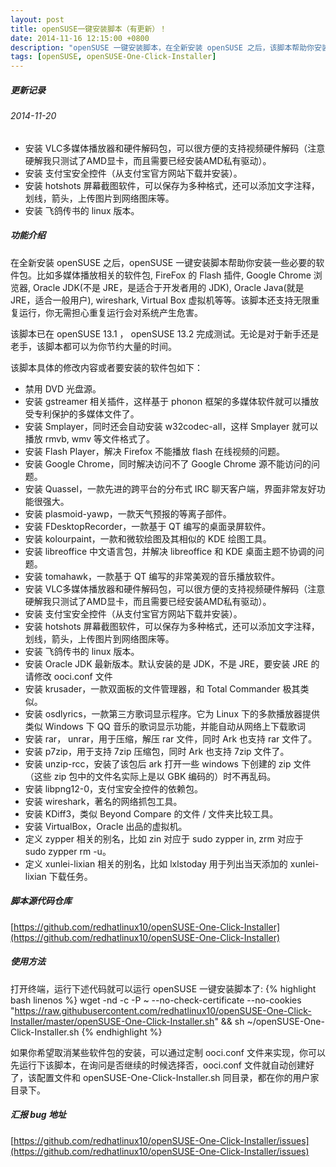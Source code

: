 ```yaml
---
layout: post
title: openSUSE一键安装脚本（有更新）！
date: 2014-11-16 12:15:00 +0800
description: "openSUSE 一键安装脚本，在全新安装 openSUSE 之后，该脚本帮助你安装一些必要的软件包。比如多媒体播放相关的软件包, FireFox 的 Flash 插件, Google Chrome 浏览器,  Oracle JDK(不是 JRE，是适合于开发者用的 JDK), Oracle Java(就是 JRE，适合一般用户), wireshark, Virtual Box 虚拟机等等。"
tags: [openSUSE, openSUSE-One-Click-Installer]
---
```


##### 更新记录
###### 2014-11-20

- 安装 VLC多媒体播放器和硬件解码包，可以很方便的支持视频硬件解码（注意硬解我只测试了AMD显卡，而且需要已经安装AMD私有驱动）。
- 安装 支付宝安全控件（从支付宝官方网站下载并安装）。
- 安装 hotshots 屏幕截图软件，可以保存为多种格式，还可以添加文字注释，划线，箭头，上传图片到网络图床等。
- 安装 飞鸽传书的 linux 版本。

##### 功能介绍
在全新安装 openSUSE 之后，openSUSE 一键安装脚本帮助你安装一些必要的软件包。比如多媒体播放相关的软件包, FireFox 的 Flash 插件, Google Chrome 浏览器,  Oracle JDK(不是 JRE，是适合于开发者用的 JDK), Oracle Java(就是 JRE，适合一般用户), wireshark, Virtual Box 虚拟机等等。该脚本还支持无限重复运行，你无需担心重复运行会对系统产生危害。

该脚本已在 openSUSE 13.1 ， openSUSE 13.2 完成测试。无论是对于新手还是老手，该脚本都可以为你节约大量的时间。

该脚本具体的修改内容或者要安装的软件包如下：

- 禁用 DVD 光盘源。
- 安装 gstreamer 相关插件，这样基于 phonon 框架的多媒体软件就可以播放受专利保护的多媒体文件了。
- 安装 Smplayer，同时还会自动安装 w32codec-all，这样 Smplayer 就可以播放 rmvb, wmv 等文件格式了。
- 安装 Flash Player，解决 Firefox 不能播放 flash 在线视频的问题。
- 安装 Google Chrome，同时解决访问不了 Google Chrome 源不能访问的问题。
- 安装 Quassel，一款先进的跨平台的分布式 IRC 聊天客户端，界面非常友好功能很强大。
- 安装 plasmoid-yawp，一款天气预报的等离子部件。
- 安装 FDesktopRecorder，一款基于 QT 编写的桌面录屏软件。
- 安装 kolourpaint，一款和微软绘图及其相似的 KDE 绘图工具。
- 安装 libreoffice 中文语言包，并解决 libreoffice 和 KDE 桌面主题不协调的问题。
- 安装 tomahawk，一款基于 QT 编写的非常美观的音乐播放软件。 
- 安装 VLC多媒体播放器和硬件解码包，可以很方便的支持视频硬件解码（注意硬解我只测试了AMD显卡，而且需要已经安装AMD私有驱动）。
- 安装 支付宝安全控件（从支付宝官方网站下载并安装）。
- 安装 hotshots 屏幕截图软件，可以保存为多种格式，还可以添加文字注释，划线，箭头，上传图片到网络图床等。
- 安装 飞鸽传书的 linux 版本。
- 安装 Oracle JDK 最新版本。默认安装的是 JDK，不是 JRE，要安装 JRE 的请修改 ooci.conf 文件
- 安装 krusader，一款双面板的文件管理器，和 Total Commander 极其类似。
- 安装 osdlyrics，一款第三方歌词显示程序。它为 Linux 下的多款播放器提供类似 Windows 下 QQ 音乐的歌词显示功能，并能自动从网络上下载歌词
- 安装 rar， unrar，用于压缩，解压 rar 文件，同时 Ark 也支持 rar 文件了。
- 安装 p7zip，用于支持 7zip 压缩包，同时 Ark 也支持 7zip 文件了。
- 安装 unzip-rcc，安装了该包后 ark 打开一些 windows 下创建的 zip 文件（这些 zip 包中的文件名实际上是以 GBK 编码的）时不再乱码。
- 安装 libpng12-0，支付宝安全控件的依赖包。 
- 安装 wireshark，著名的网络抓包工具。 
- 安装 KDiff3，类似 Beyond Compare 的文件 / 文件夹比较工具。
- 安装 VirtualBox，Oracle 出品的虚拟机。
- 定义 zypper 相关的别名，比如 zin 对应于 sudo zypper in, zrm 对应于 sudo zypper rm -u。 
- 定义 xunlei-lixian 相关的别名，比如 lxlstoday 用于列出当天添加的 xunlei-lixian 下载任务。


##### 脚本源代码仓库

[https://github.com/redhatlinux10/openSUSE-One-Click-Installer](https://github.com/redhatlinux10/openSUSE-One-Click-Installer)

##### 使用方法

打开终端，运行下述代码就可以运行 openSUSE 一键安装脚本了:
{% highlight bash linenos %}
wget -nd -c -P ~ --no-check-certificate --no-cookies "https://raw.githubusercontent.com/redhatlinux10/openSUSE-One-Click-Installer/master/openSUSE-One-Click-Installer.sh" && sh ~/openSUSE-One-Click-Installer.sh
{% endhighlight %}

如果你希望取消某些软件包的安装，可以通过定制 ooci.conf 文件来实现，你可以先运行下该脚本，在询问是否继续的时候选择否，ooci.conf 文件就自动创建好了，该配置文件和 openSUSE-One-Click-Installer.sh 同目录，都在你的用户家目录下。

##### 汇报 bug 地址

[https://github.com/redhatlinux10/openSUSE-One-Click-Installer/issues](https://github.com/redhatlinux10/openSUSE-One-Click-Installer/issues)


